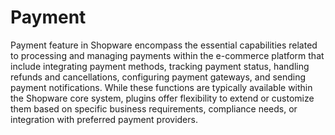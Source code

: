 # Payment

Payment feature in Shopware encompass the essential capabilities related to processing and managing payments within the e-commerce platform that include integrating payment methods, tracking payment status, handling refunds and cancellations, configuring payment gateways, and sending payment notifications. While these functions are typically available within the Shopware core system, plugins offer flexibility to extend or customize them based on specific business requirements, compliance needs, or integration with preferred payment providers.
